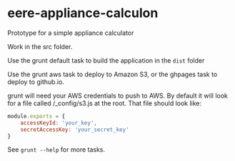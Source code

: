 eere-appliance-calculon
=======================

Prototype for a simple appliance calculator


Work in the src folder.

Use the grunt default task to build the application in the ```dist``` folder

Use the grunt aws task to deploy to Amazon S3, or the ghpages task to deploy to github.io.

grunt will need your AWS credentials to push to AWS. By default it will look for a file called  /_config/s3.js at the root. That file should look like:


```js
module.exports = {
    accessKeyId: 'your_key',
    secretAccessKey: 'your_secret_key'
}
```


See ```grunt --help``` for more tasks.